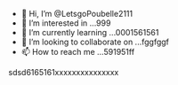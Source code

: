 - 👋 Hi, I’m @LetsgoPoubelle2111
- 👀 I’m interested in ...999
- 🌱 I’m currently learning ...0001561561
- 💞️ I’m looking to collaborate on ...fggfggf
- 📫 How to reach me ...591951ff

<!---
LetsgoPoubelle2111/LetsgoPoubelle2111 is a ✨ special ✨ repository because its `README.md` (this file) appears on your GitHub profile.
You can click the Preview link to take a look at your changes.
--->
sdsd6165161xxxxxxxxxxxxxxx
